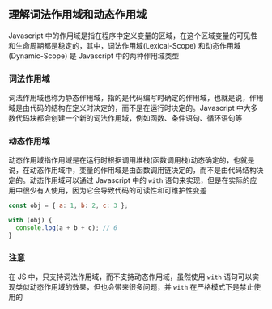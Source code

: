 ## 理解词法作用域和动态作用域

Javascript 中的作用域是指在程序中定义变量的区域，在这个区域变量的可见性和生命周期都是稳定的，其中，词法作用域(Lexical-Scope) 和动态作用域(Dynamic-Scope) 是 Javascript 中的两种作用域类型

### 词法作用域

词法作用域也称为静态作用域，指的是代码编写时确定的作用域，也就是说，作用域是由代码的结构在定义时决定的，而不是在运行时决定的。Javascript 中大多数代码块都会创建一个新的词法作用域，例如函数、条件语句、循环语句等

### 动态作用域

动态作用域指作用域是在运行时根据调用堆栈(函数调用栈)动态确定的，也就是说，在动态作用域中，变量的作用域是由函数调用链决定的，而不是由代码结构决定的。动态作用域可以通过 Javascript 中的 `with` 语句来实现，但是在实际的应用中很少有人使用，因为它会导致代码的可读性和可维护性变差

```js
const obj = { a: 1, b: 2, c: 3 };

with (obj) {
  console.log(a + b + c); // 6
}
```

### 注意

在 JS 中，只支持词法作用域，而不支持动态作用域，虽然使用 `with` 语句可以实现类似动态作用域的效果，但也会带来很多问题，并 `with` 在严格模式下是禁止使用的